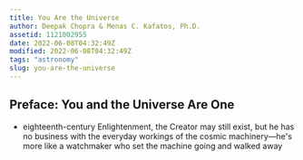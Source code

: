 ```yaml
---
title: You Are the Universe
author: Deepak Chopra & Menas C. Kafatos, Ph.D.
assetid: 1121002955
date: 2022-06-08T04:32:49Z
modified: 2022-06-08T04:32:49Z
tags: "astronomy"
slug: you-are-the-universe
---
```


## Preface: You and the Universe Are One

*  eighteenth-century Enlightenment, the Creator may still exist, but he has no business with the everyday workings of the cosmic machinery—he's more like a watchmaker who set the machine going and walked away

